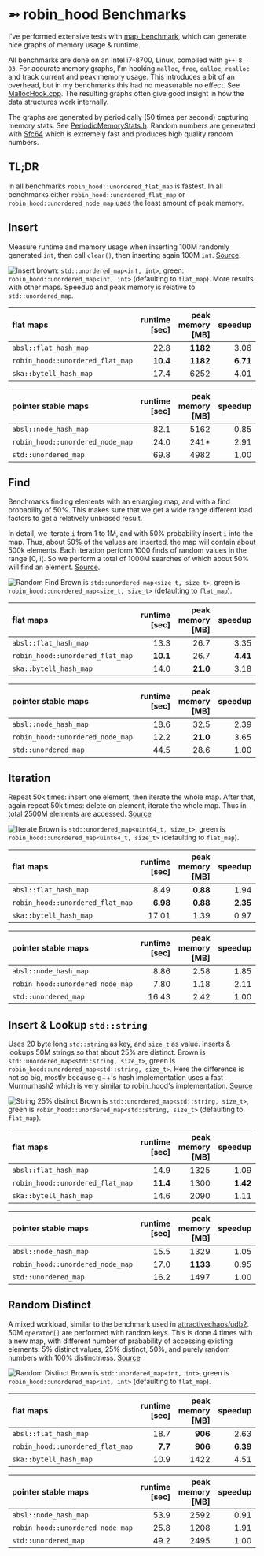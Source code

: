 ➵ robin_hood Benchmarks
=======================

I've performed extensive tests with [map_benchmark](https://github.com/martinus/map_benchmark), which can generate nice graphs of memory usage & runtime. 

All benchmarks are done on an Intel i7-8700, Linux, compiled with `g++-8 -O3`. For accurate memory graphs, I'm hooking `malloc`, `free`, `calloc`, `realloc` and track current and peak memory usage. This introduces a bit of an overhead, but in my benchmarks this had no measurable no effect. See [MallocHook.cpp](https://github.com/martinus/map_benchmark/blob/master/src/app/MallocHook.cpp). The resulting graphs often give good insight in how the data structures work internally.

The graphs are generated by periodically (50 times per second) capturing memory stats. See [PeriodicMemoryStats.h](https://github.com/martinus/map_benchmark/blob/master/src/app/PeriodicMemoryStats.h). Random numbers are generated with [Sfc64](https://github.com/martinus/map_benchmark/blob/master/src/app/sfc64.h) which is extremely fast and produces high quality random numbers.

## TL;DR

In all benchmarks `robin_hood::unordered_flat_map` is fastest.
In all benchmarks either `robin_hood::unordered_flat_map` or `robin_hood::unordered_node_map` uses the least amount of peak memory.


## Insert
Measure runtime and memory usage when inserting 100M randomly generated `int`, then call `clear()`, then inserting
again 100M `int`.
[Source](https://github.com/martinus/map_benchmark/blob/4f4ed87d1e73082bf1fde5e14e8c24b825c09db9/src/benchmarks/Insert.cpp#L5).

![Insert](insert_int.png)
brown: `std::unordered_map<int, int>`, green: `robin_hood::unordered_map<int, int>` (defaulting to `flat_map`). More results with other maps. Speedup and peak memory is relative to `std::unordered_map`.

|   flat maps                     | runtime [sec] | peak memory [MB] |  speedup   | peak memory [%] |
|:--------------------------------|--------------:|-----------------:|-----------:|----------------:|
|           `absl::flat_hash_map` |          22.8 |         **1182** |   3.06     |    **24%**      |
|`robin_hood::unordered_flat_map` |      **10.4** |         **1182** |  **6.71**  |    **24%**      |
|          `ska::bytell_hash_map` |          17.4 |             6252 |   4.01     |   125%          |

|   pointer stable maps           | runtime [sec] | peak memory [MB] |  speedup   | peak memory [%] |
|:--------------------------------|--------------:|-----------------:|-----------:|----------------:|
|           `absl::node_hash_map` |          82.1 |             5162 |   0.85     |   104%          |
|`robin_hood::unordered_node_map` |          24.0 |             241* |   2.91     |   48%           |
|            `std::unordered_map` |          69.8 |             4982 |   1.00     |   100%          |

## Find
Benchmarks finding elements with an enlarging map, and with a find probability of 50%. This makes sure that we get a
wide range different load factors to get a relatively unbiased result.

In detail, we iterate `i` from 1 to 1M, and with 50% probability insert `i` into the map. Thus, about 50% of the
values are inserted, the map will contain about 500k elements. Each iteration perform 1000 finds of random values
in the range [0, i(. So we perform a total of 1000M searches of which about 50% will find an element.
[Source](https://github.com/martinus/map_benchmark/blob/a62f9a4c1be91b726c73e26653610dec5bb74849/src/benchmarks/RandomFind.cpp#L6).

![Random Find](random_find.png) Brown is `std::unordered_map<size_t, size_t>`, green is `robin_hood::unordered_map<size_t, size_t>` (defaulting to `flat_map`).

|      flat maps                  | runtime [sec] | peak memory [MB] |  speedup    | peak memory [%] |
|:--------------------------------|--------------:|-----------------:|------------:|----------------:|
|     `absl::flat_hash_map`       |          13.3 |             26.7 |  3.35       |    93%          |
|`robin_hood::unordered_flat_map` |      **10.1** |             26.7 |  **4.41**   |    93%          |
|    `ska::bytell_hash_map`       |          14.0 |         **21.0** |  3.18       |    **73%**      |

|  pointer stable maps            | runtime [sec] | peak memory [MB] |  speedup    | peak memory [%] |
|:--------------------------------|--------------:|-----------------:|------------:|----------------:|
|           `absl::node_hash_map` |          18.6 |             32.5 |  2.39       |   114%          |
|`robin_hood::unordered_node_map` |          12.2 |         **21.0** |  3.65       |   **73%**       |
|      `std::unordered_map`       |          44.5 |             28.6 |  1.00       |   100%          |


## Iteration

Repeat 50k times: insert one element, then iterate the whole map. After that, again repeat 50k times: delete on element, iterate the whole map. Thus in total 2500M elements are accessed. [Source](https://github.com/martinus/map_benchmark/blob/898a5c6d647df57692a9277d3cd1ed19a865dac4/src/benchmarks/Iterate.cpp#L5)

![Iterate](iterate.png)
Brown is `std::unordered_map<uint64_t, size_t>`, green is `robin_hood::unordered_map<uint64_t, size_t>` (defaulting to `flat_map`). 

|    flat maps                    | runtime [sec] | peak memory [MB] |  speedup    | peak memory [%] |
|:--------------------------------|--------------:|-----------------:|------------:|----------------:|
|     `absl::flat_hash_map`       |          8.49 |         **0.88** |  1.94       |   **36%**       |
|`robin_hood::unordered_flat_map` |      **6.98** |         **0.88** |  **2.35**   |   **36%**       |
|          `ska::bytell_hash_map` |         17.01 |             1.39 |  0.97       |    57%          |

|   pointer stable maps           | runtime [sec] | peak memory [MB] |  speedup    | peak memory [%] |
|:--------------------------------|--------------:|-----------------:|------------:|----------------:|
|     `absl::node_hash_map`       |          8.86 |             2.58 |  1.85       |   107%          |
|`robin_hood::unordered_node_map` |          7.80 |             1.18 |  2.11       |    49%          |
|            `std::unordered_map` |         16.43 |             2.42 |  1.00       |   100%          |


## Insert & Lookup `std::string`

Uses 20 byte long `std::string` as key, and `size_t` as value. Inserts & lookups 50M strings so that about 25% are distinct. Brown is `std::unordered_map<std::string, size_t>`, green is `robin_hood::unordered_map<std::string, size_t>`. Here the difference is not so big, mostly because g++'s hash implementation uses a fast Murmurhash2 which is very similar to robin_hood's implementation. [Source](https://github.com/martinus/map_benchmark/blob/4f4ed87d1e73082bf1fde5e14e8c24b825c09db9/src/benchmarks/Strings.cpp#L44)

![String 25% distinct](string25.png)
Brown is `std::unordered_map<std::string, size_t>`, green is `robin_hood::unordered_map<std::string, size_t>` (defaulting to `flat_map`).

|flat maps                        | runtime [sec] | peak memory [MB] |  speedup    | peak memory [%] |
|:--------------------------------|--------------:|-----------------:|------------:|----------------:|
|           `absl::flat_hash_map` |          14.9 |             1325 |  1.09       |   89%           |
|`robin_hood::unordered_flat_map` |      **11.4** |             1300 |  **1.42**   |   87%           |
|          `ska::bytell_hash_map` |          14.6 |             2090 |  1.11       |   140%          |

|pointer stable maps              | runtime [sec] | peak memory [MB] |  speedup    | peak memory [%] |
|:--------------------------------|--------------:|-----------------:|------------:|----------------:|
|           `absl::node_hash_map` |          15.5 |             1329 |  1.05       |   89%           |
|`robin_hood::unordered_node_map` |          17.0 |         **1133** |  0.95       |   **76%**       |
|            `std::unordered_map` |          16.2 |             1497 |  1.00       |   100%          |

## Random Distinct

A mixed workload, similar to the benchmark used in [attractivechaos/udb2](https://github.com/attractivechaos/udb2). 50M `operator[]` are performed with random keys. This is done 4 times with a new map, with different number of prabability of accessing existing elements: 5% distinct values, 25% distinct, 50%, and purely random numbers with 100% distinctness. [Source](https://github.com/martinus/map_benchmark/blob/4f4ed87d1e73082bf1fde5e14e8c24b825c09db9/src/benchmarks/RandomDistinct.cpp#L5)

![Random Distinct](random_distinct2.png)
Brown is `std::unordered_map<int, int>`, green is `robin_hood::unordered_map<int, int>` (defaulting to `flat_map`).

|  flat maps                      | runtime [sec] | peak memory [MB] |  speedup    | peak memory [%] |
|:--------------------------------|--------------:|-----------------:|------------:|----------------:|
|           `absl::flat_hash_map` |          18.7 |          **906** |  2.63       |   **36%**       |
|`robin_hood::unordered_flat_map` |       **7.7** |          **906** |  **6.39**   |   **36%**       |
|          `ska::bytell_hash_map` |          10.9 |             1422 |  4.51       |    57%          |

| pointer stable maps             | runtime [sec] | peak memory [MB] |  speedup    | peak memory [%] |
|:--------------------------------|--------------:|-----------------:|------------:|----------------:|
|           `absl::node_hash_map` |          53.9 |             2592 |  0.91       |   104%          |
|`robin_hood::unordered_node_map` |          25.8 |             1208 |  1.91       |    48%          |
|            `std::unordered_map` |          49.2 |             2495 |  1.00       |   100%          |
